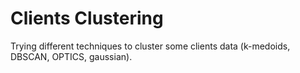 # Clients Clustering

Trying different techniques to cluster some clients data (k-medoids, DBSCAN, OPTICS, gaussian). 
